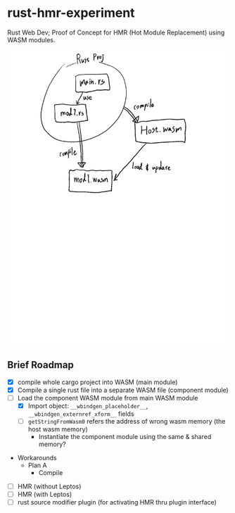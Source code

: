 # rust-hmr-experiment

Rust Web Dev;
Proof of Concept for HMR (Hot Module Replacement) using WASM modules.

![overview](./README_MEDIA/brief_overview.png)

## Brief Roadmap

- [x] compile whole cargo project into WASM (main module)
- [x] Compile a single rust file into a separate WASM file (component module)
- [ ] Load the component WASM module from main WASM module
  - [x] Import object: `__wbindgen_placeholder__`, `__wbindgen_externref_xform__` fields
  - [ ] `getStringFromWasm0` refers the address of wrong wasm memory (the host wasm memory)
    - Instantiate the component module using the same & shared memory?
- Workarounds
  - Plan A
    - Compile 
- [ ] HMR (without Leptos)
- [ ] HMR (with Leptos)
- [ ] rust source modifier plugin (for activating HMR thru plugin interface)
